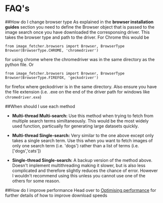 # FAQ's
##How do I change browser type 
As explained in the **browser installation guides** section you need to define the Browser
object that is passed to the image search once you have downloaded the corresponsing driver. 
This takes the browser type and path to the driver. For Chrome this would be
```
from image_fetcher.browsers import Browser, BrowserType
Browser(BrowserType.CHROME, 'chromedriver')
```
for using chrome where the chromedriver was in the same directory as the python file. Or
```
from image_fetcher.browsers import Browser, BrowserType
Browser(BrowserType.FIREFOX, 'geckodriver')
```
for firefox where geckodriver is in the same directory. Also ensure you have the file extension 
(i.e. .exe on the end of the driver path for windows like `chromedriver.exe`)

##When should I use each method
* **Multi-thread Multi-search:** Use this method when trying to fetch from multiple search terms similtaneously. 
This would be the most widely used function, particually for generating large datasets quickly.

* **Multi-thread Single-search:** Very similar to the one above except only takes a single search term. Use this
when you want to fetch images of only one search term (i.e. 'dogs') rather than a list of terms (i.e. ['dogs','cats'])

* **Single-thread Single-search:** A backup version of the method above. Doesn't implement multithreading making it
slower, but is also less complicated and therefore slightly reduces the chance of error. However I wouldn't recommend using this unless
you cannot use one of the others for some reason. 


##How do I improve performance
Head over to [Optimising performance](https://python-image-fetcher.readthedocs.io/en/latest/Performance/How-to-optimise-performance/ "Optimise") for further details of how to improve download speeds
